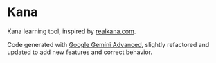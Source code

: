 
# Kana

Kana learning tool, inspired by [realkana.com](https://realkana.com).

Code generated with [Google Gemini Advanced](https://gemini.google/advanced/?hl=en), slightly
refactored and updated to add new features and correct behavior.
